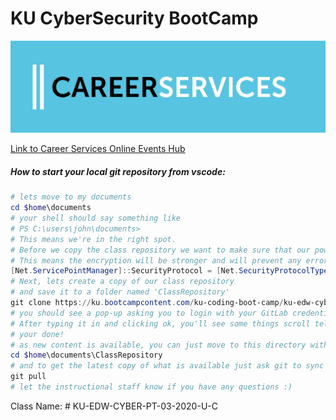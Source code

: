 # KU CyberSecurity BootCamp

![](images/CareerServicesLogo.PNG "Career Services")

[Link to Career Services Online Events Hub](https://careerservicesonlineevents.splashthat.com/)

##### How to start your local git repository from vscode:

```powershell
# lets move to my documents
cd $home\documents
# your shell should say something like 
# PS C:\users\john\documents>
# This means we're in the right spot.
# Before we copy the class repository we want to make sure that our powershell session is using the latest version of TLS
# This means the encryption will be stronger and will prevent any errors when attempting to download the content.
[Net.ServicePointManager]::SecurityProtocol = [Net.SecurityProtocolType]::Tls12
# Next, lets create a copy of our class repository 
# and save it to a folder named 'ClassRepository'
git clone https://ku.bootcampcontent.com/ku-coding-boot-camp/ku-edw-cyber-pt-03-2020-u-c.git ./ClassRepository
# you should see a pop-up asking you to login with your GitLab credentials (i.e. email account and password)
# After typing it in and clicking ok, you'll see some things scroll telling you how well the copy is going.
# your done!
# as new content is available, you can just move to this directory with the command:
cd $home\documents\ClassRepository
# and to get the latest copy of what is available just ask git to sync the changes for you
git pull
# let the instructional staff know if you have any questions :)
```

Class Name: # KU-EDW-CYBER-PT-03-2020-U-C